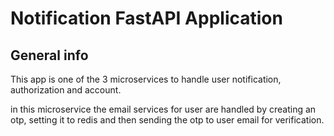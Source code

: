 # Notification FastAPI Application

## General info

This app is one of the 3 microservices to handle user notification, authorization and account.

in this microservice the email services for user are handled by creating an otp, setting it to redis and then sending
the otp to user email for verification.

